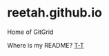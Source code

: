 reetah.github.io
================

Home of GitGrid

Where is my README? <a href='http://cdn.memegenerator.net/instances/43404175.jpg'>T-T</a>
